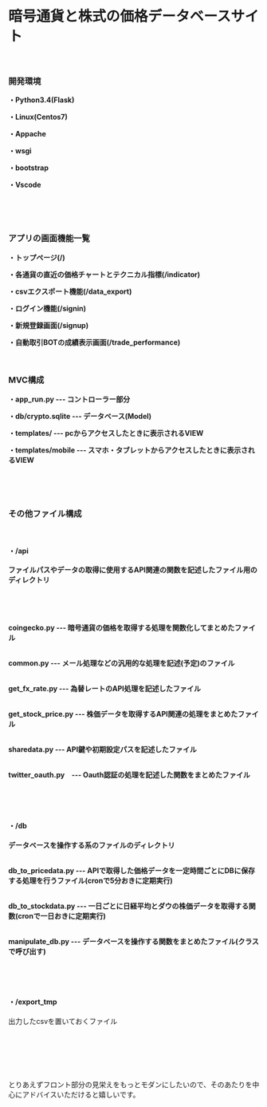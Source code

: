 <h1>暗号通貨と株式の価格データベースサイト</h1>
<p> </p>
<h3>開発環境</h3>
<p><strong>・Python3.4(Flask)</strong></p>
<p><strong>・Linux(Centos7)</strong></p>
<p><strong>・Appache</strong></p>
<p><strong>・wsgi</strong></p>
<p><strong>・bootstrap</strong></p>
<p><strong>・Vscode</strong></p>
<p> </p>
<p> </p>
<h3>アプリの画面機能一覧</h3>
<p><strong>・トップページ(/)</strong></p>
<p><strong>・各通貨の直近の価格チャートとテクニカル指標(/indicator)</strong></p>
<p><strong>・csvエクスポート機能(/data_export)</strong></p>
<p><strong>・ログイン機能(/signin)</strong></p>
<p><strong>・新規登録画面(/signup)</strong></p>
<p><strong>・自動取引BOTの成績表示画面(/trade_performance)</strong></p>
<p> </p>
<h3>MVC構成</h3>
<p><strong>・app_run.py --- コントローラー部分</strong></p>
<p><strong>・db/crypto.sqlite --- データベース(Model)</strong></p>
<p><strong>・templates/ --- pcからアクセスしたときに表示されるVIEW</strong></p>
<p><strong>・templates/mobile --- スマホ・タブレットからアクセスしたときに表示されるVIEW</strong></p>
<p> </p>
<p> </p>
<h3>その他ファイル構成</h3>
<p> </p>
<h4><strong>・/api </strong></h4>
<p><strong>ファイルパスやデータの取得に使用するAPI関連の関数を記述したファイル用のディレクトリ</strong></p>
<p> </p>
<p> </p>
<p><strong> coingecko.py --- 暗号通貨の価格を取得する処理を関数化してまとめたファイル</strong></p>
<p><br /><strong> common.py --- メール処理などの汎用的な処理を記述(予定)のファイル</strong></p>
<p><br /><strong> get_fx_rate.py --- 為替レートのAPI処理を記述したファイル</strong></p>
<p><br /><strong> get_stock_price.py --- 株価データを取得するAPI関連の処理をまとめたファイル</strong></p>
<p><br /><strong> sharedata.py --- API鍵や初期設定パスを記述したファイル</strong></p>
<p><br /><strong> twitter_oauth.py　--- Oauth認証の処理を記述した関数をまとめたファイル</strong></p>
<p> </p>
<p> </p>
<h4>・/db</h4>
<p><strong>データベースを操作する系のファイルのディレクトリ</strong></p>
<p><br /> <strong>db_to_pricedata.py --- APIで取得した価格データを一定時間ごとにDBに保存する処理を行うファイル(cronで5分おきに定期実行)</strong></p>
<p><br /><strong> db_to_stockdata.py --- 一日ごとに日経平均とダウの株価データを取得する関数(cronで一日おきに定期実行)</strong></p>
<p><br /><strong>manipulate_db.py --- データベースを操作する関数をまとめたファイル(クラスで呼び出す)</strong></p>
<p> </p>
<p> </p>
<h4>・/export_tmp</h4>
<p>出力したcsvを置いておくファイル</p>
<p> </p>
<p> </p>
<p> </p>
<p>とりあえずフロント部分の見栄えをもっとモダンにしたいので、そのあたりを中心にアドバイスいただけると嬉しいです。</p>
<p> </p>
<p> </p>
<p> </p>